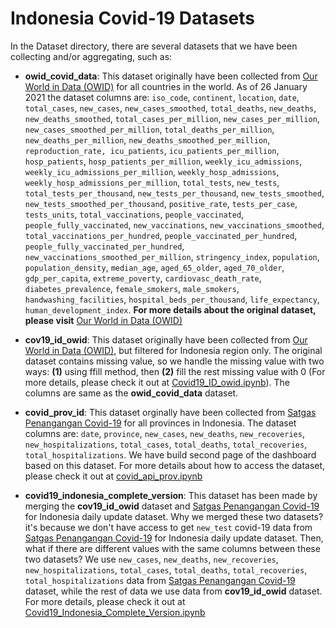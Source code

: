 # Indonesia Covid-19 Datasets

In the Dataset directory, there are several datasets that we have been collecting and/or aggregating, such as:
- __owid_covid_data__: This dataset originally have been collected from [Our World in Data (OWID)](https://ourworldindata.org/) for all countries in the world.
 As of 26 January 2021 the dataset columns are: 
`iso_code`, `continent`, `location`, `date`, `total_cases`, `new_cases`, `new_cases_smoothed`, `total_deaths`, `new_deaths`, 
`new_deaths_smoothed`, `total_cases_per_million`, `new_cases_per_million`, `new_cases_smoothed_per_million`, `total_deaths_per_million`, `new_deaths_per_million`, 
`new_deaths_smoothed_per_million`, `reproduction_rate, icu_patients`, `icu_patients_per_million`, `hosp_patients`, `hosp_patients_per_million`, `weekly_icu_admissions`, 
`weekly_icu_admissions_per_million`, `weekly_hosp_admissions`, `weekly_hosp_admissions_per_million`, `total_tests`, `new_tests`, `total_tests_per_thousand`,
`new_tests_per_thousand`, `new_tests_smoothed`, `new_tests_smoothed_per_thousand`, `positive_rate`, `tests_per_case`, `tests_units`, `total_vaccinations`, `people_vaccinated`, 
`people_fully_vaccinated`, `new_vaccinations`, `new_vaccinations_smoothed`, `total_vaccinations_per_hundred`, `people_vaccinated_per_hundred`, `people_fully_vaccinated_per_hundred`, 
`new_vaccinations_smoothed_per_million`, `stringency_index`, `population`, `population_density`, `median_age`, `aged_65_older`, `aged_70_older`, `gdp_per_capita`, 
`extreme_poverty`, `cardiovasc_death_rate`, `diabetes_prevalence`, `female_smokers`, `male_smokers`, `handwashing_facilities`, `hospital_beds_per_thousand`, `life_expectancy`, 
`human_development_index`. 
__For more details about the original dataset, please visit__ [Our World in Data (OWID)](https://github.com/owid/covid-19-data/tree/master/public/data)

- __cov19_id_owid__: This dataset originally have been collected from [Our World in Data (OWID)](https://ourworldindata.org/), but filtered for Indonesia region only. 
The original dataset contains missing value, so we handle the missing value with two ways: __(1)__ using ffill method, then __(2)__ fill the rest missing value with 0 
(For more details, please check it out at [Covid19_ID_owid.ipynb](/Syntax/Covid19_ID_owid.ipynb)). The columns are same as the __owid_covid_data__ dataset.

- __covid_prov_id__: This dataset orginally have been collected from [Satgas Penangangan Covid-19](https://covid19.go.id/) for all provinces in Indonesia.
The dataset columns are: `date`, `province`,	`new_cases`,	`new_deaths`,	`new_recoveries`,	`new_hospitalizations`,	`total_cases`,	`total_deaths`,	`total_recoveries`,	`total_hospitalizations`. We have build second page of the dashboard based on this dataset. For more details about how to access the dataset, please check it out at [covid_api_prov.ipynb](/Syntax/covid_api_prov.ipynb)

- __covid19_indonesia_complete_version__: This dataset has been made by merging the __cov19_id_owid__ dataset and [Satgas Penangangan Covid-19](https://covid19.go.id/) for Indonesia daily update dataset. Why we merged these two datasets? it's because we don't have access to get `new_test` covid-19 data from [Satgas Penangangan Covid-19](https://covid19.go.id/) for Indonesia daily update dataset. Then, what if there are different values with the same columns between these two datasets? We use `new_cases`,	`new_deaths`,	`new_recoveries`,	`new_hospitalizations`,	`total_cases`,	`total_deaths`,	`total_recoveries`,	`total_hospitalizations` data from [Satgas Penangangan Covid-19](https://covid19.go.id/) dataset, while the rest of data we use data from __cov19_id_owid__ dataset. For more details, please check it out at [Covid19_Indonesia_Complete_Version.ipynb](/Syntax/Covid19_Indonesia_Complete_Version.ipynb)
